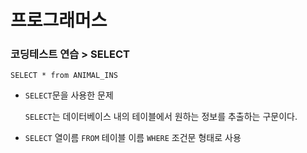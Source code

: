 # 프로그래머스

### 코딩테스트 연습 > SELECT

```mysql
SELECT * from ANIMAL_INS
```

* `SELECT`문을 사용한 문제

  `SELECT`는 데이터베이스 내의 테이블에서 원하는 정보를 추출하는 구문이다.

* `SELECT` 열이름 `FROM` 테이블 이름 `WHERE` 조건문 형태로 사용